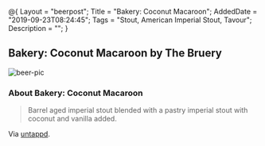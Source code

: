 @{
 Layout = "beerpost";
 Title = "Bakery: Coconut Macaroon";
 AddedDate = "2019-09-23T08:24:45";
 Tags = "Stout, American Imperial Stout, Tavour";
 Description = "";
 }
 

## Bakery: Coconut Macaroon by The Bruery

![beer-pic]

### About Bakery: Coconut Macaroon

> Barrel aged imperial stout blended with a pastry imperial stout with coconut and vanilla added.

Via [untappd][untappd-url].

[untappd-url]: <https://untappd.com//b/the-bruery-bakery-coconut-macaroon/2785988>
[beer-pic]: https://jasonpowley.com/assets/img/2019-09-23-bakery-coconut-macaroon.jpeg "Bakery: Coconut Macaroon by The Bruery"
